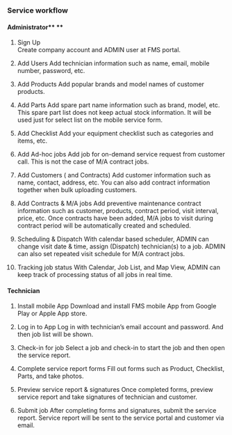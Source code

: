 ### Service workflow

#### Administrator** **

1. Sign Up       
   Create company account and ADMIN user at FMS portal.

2. Add Users
   Add technician information such as name, email, mobile number, password, etc.

3. Add Products
   Add popular brands and model names of customer products.

4. Add Parts
   Add spare part name information such as brand, model, etc. This spare part list does not keep actual stock information. It will be used just for select list on the mobile service form.

5. Add Checklist
   Add your equipment checklist such as categories and items, etc.

6. Add Ad-hoc jobs
   Add job for on-demand service request from customer call. This is not the case of M/A contract jobs.

7. Add Customers \( and Contracts\)
   Add customer information such as name, contact, address, etc. You can also add contract information together when bulk uploading customers.

8. Add Contracts & M/A jobs
   Add preventive maintenance contract information such as customer, products, contract period, visit interval, price, etc. Once contracts have been added, M/A jobs to visit during contract period will be automatically created and scheduled.

9. Scheduling & Dispatch
   With calendar based scheduler, ADMIN can change visit date & time, assign \(Dispatch\) technician\(s\) to a job. ADMIN can also set repeated visit schedule for M/A contract jobs.

10. Tracking job status
   With Calendar, Job List, and Map View, ADMIN can keep track of processing status of all jobs in real time.

#### Technician

1. Install mobile App
   Download and install FMS mobile App from Google Play or Apple App store.

2. Log in to App
   Log in with technician’s email account and password. And then job list will be shown.

3. Check-in for job
   Select a job and check-in to start the job and then open the service report.

4. Complete service report forms
   Fill out forms such as Product, Checklist, Parts, and take photos.

5. Preview service report & signatures
   Once completed forms, preview service report and take signatures of technician and customer.

6. Submit job
   After completing forms and signatures, submit the service report. Service report will be sent to the service portal and customer via email.



